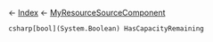 ← [Index](Api-Index) ← [MyResourceSourceComponent](Sandbox.Game.EntityComponents.MyResourceSourceComponent)

```csharp[bool](System.Boolean) HasCapacityRemaining```